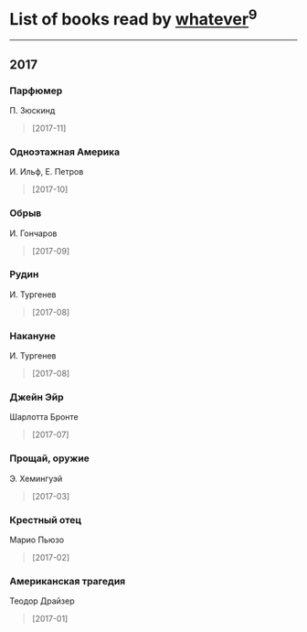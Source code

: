 # List of books read by [whatever](https://www.facebook.com/app_scoped_user_id/2004720323142248/)<sup>9</sup>
---

## 2017

### Парфюмер
П. Зюскинд
> [2017-11] 


### Одноэтажная Америка
И. Ильф, Е. Петров
> [2017-10] 


### Обрыв
И. Гончаров
> [2017-09] 


### Рудин
И. Тургенев
> [2017-08] 


### Накануне
И. Тургенев
> [2017-08] 


### Джейн Эйр
Шарлотта Бронте
> [2017-07] 


### Прощай, оружие
Э. Хемингуэй
> [2017-03] 


### Крестный отец
Марио Пьюзо
> [2017-02] 


### Американская трагедия
Теодор Драйзер
> [2017-01] 



